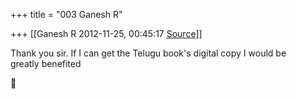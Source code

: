 +++
title = "003 Ganesh R"

+++
[[Ganesh R	2012-11-25, 00:45:17 [Source](https://groups.google.com/g/bvparishat/c/l_Zu28pZ8Vk)]]



Thank you sir. If I can get the Telugu book's digital copy I would be  
greatly benefited



